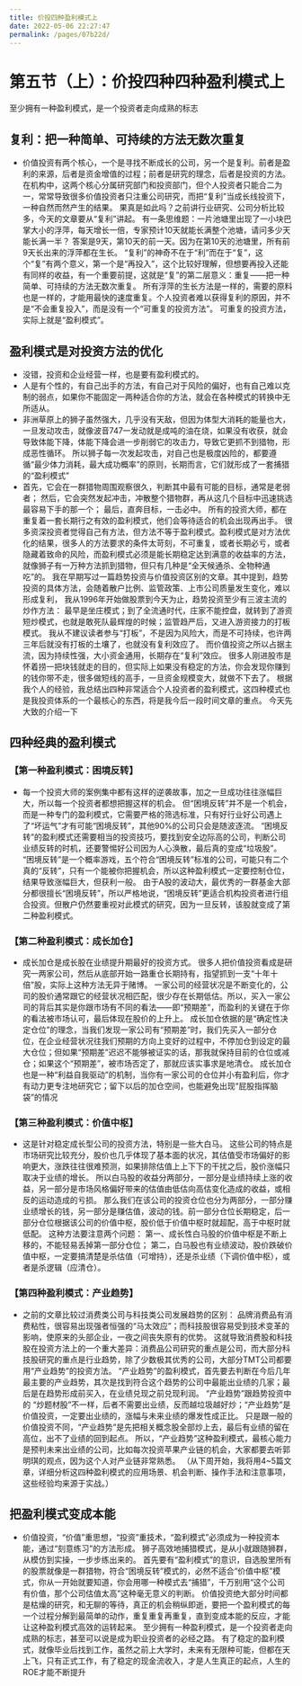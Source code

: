 ```yaml
---
title: 价投四种盈利模式上
date: 2022-05-06 22:27:47
permalink: /pages/07b22d/
---
```

# 第五节（上）：价投四种四种盈利模式上

 至少拥有一种盈利模式，是一个投资者走向成熟的标志

## 复利：把一种简单、可持续的方法无数次重复

- 价值投资有两个核心，一个是寻找不断成长的公司，另一个是复利。前者是盈利的来源，后者是资金增值的过程；前者是研究的理念，后者是投资的方法。
在机构中，这两个核心分属研究部门和投资部门，但个人投资者只能合二为一，常常导致很多价值投资者只注重公司研究，而把“复利”当成长线投资下，一种自然而然产生的结果。
果真是如此吗？之前讲行业研究、公司分析比较多，今天的文章要从“复利”讲起。
有一条思维题：一片池塘里出现了一小块巴掌大小的浮萍，每天增长一倍，专家预计10天就能长满整个池塘，请问多少天能长满一半？
答案是9天，第10天的前一天。因为在第10天的池塘里，所有前9天长出来的浮萍都在生长。
“复利”的神奇不在于“利”而在于“复”，这个“复”有两个意义，第一个是“再投入”，这个比较好理解，但想要再投入还能有同样的收益，有一个重要前提，这就是“复”的第二层意义：重复——把一种简单、可持续的方法无数次重复。
所有浮萍的生长方法是一样的，需要的原料也是一样的，才能用最快的速度重复。个人投资者难以获得复利的原因，并不是“不会重复投入”，而是没有一个“可重复的投资方法”。
可重复的投资方法，实际上就是“盈利模式”。
## 盈利模式是对投资方法的优化
- 没错，投资和企业经营一样，也是要有盈利模式的。
- 人是有个性的，有自己出手的方法，有自己对于风险的偏好，也有自己难以克制的弱点，如果你不能固定一两种适合你的方法，就会在各种模式的转换中无所适从。
- 非洲草原上的狮子虽然强大，几乎没有天敌，但因为体型大消耗的能量也大，一旦发动攻击，就像波音747一发动就是成吨的油在烧，如果没有收获，就会导致体能下降，体能下降会进一步削弱它的攻击力，导致它更抓不到猎物，形成恶性循环。
所以狮子每一次发起攻击，对自己也是极度凶险的，都要遵循“最少体力消耗，最大成功概率”的原则，长期而言，它们就形成了一套捕猎的“盈利模式”
- 首先，它会在一群猎物周围观察很久，判断其中最有可能的目标，通常是老弱者；
然后，它会突然发起冲击，冲散整个猎物群，再从这几个目标中迅速挑选最容易下手的那一个；
最后，直奔目标，一击必中。
所有的投资大师，都在重复着一套长期行之有效的盈利模式，他们会等待适合的机会出现再出手。
很多资深投资者觉得自己有方法，但方法不等于盈利模式。盈利模式是对方法优化的结果，很多人的方法要求的条件太苛刻，不可重复，或者长期必亏，或者隐藏着致命的风险，而盈利模式必须是能长期稳定达到满意的收益率的方法，就像狮子有一万种方法抓到猎物，但只有几种是“全天候通杀、全物种通吃”的。
我在早期写过一篇趋势投资与价值投资区别的文章。其中提到，趋势投资的具体方法，会随着散户比例、监管政策、上市公司质量发生变化，难以形成复利，
我从1996年开始做股票到今天为止，趋势投资至少有三波主流的炒作方法：
最早是坐庄模式；到了全流通时代，庄家不能控盘，就转到了游资短炒模式，也就是敢死队最辉煌的时候；监管趋严后，又进入游资接力的打板模式。
我从不建议读者参与“打板”，不是因为风险大，而是不可持续，也许两三年后就没有打板的土壤了，也就没有复利效应了。
而价值投资之所以占据主流，因为持续性强，大小资金通用，长期存在“复利”效应。
很多人刚进股市是怀着捞一把块钱就走的目的，但实际上如果没有稳定的方法，你会发现你赚到的钱你带不走，很多做短线的高手，一旦资金规模变大，就做不下去了。
根据我个人的经验，我总结出四种非常适合个人投资者的盈利模式，这四种模式也是我投资体系的一个最核心的东西，将是我今后一段时间文章的重点。
今天先大致的介绍一下

## 四种经典的盈利模式
### 【第一种盈利模式：困境反转】
+ 每一个投资大师的案例集中都有这样的逆袭故事，加之一旦成功往往涨幅巨大，所以每一个投资者都想把握这样的机会。
但“困境反转”并不是一个机会，而是一种专门的盈利模式，它需要严格的筛选标准，只有好行业好公司遇上了“坏运气”才有可能“困境反转”，其他90%的公司只会是随波逐流。
“困境反转”的盈利模式还需要相当的投资技巧，要找到安全边际高的公司，判断公司业绩反转的时机，还要警惕好公司因为人心涣散，最后真的变成“垃圾股”。
“困境反转”是一个概率游戏，五个符合“困境反转”标准的公司，可能只有二个真的“反转”，只有一个能被你把握机会，所以这种盈利模式一定要控制仓位，结果导致涨幅巨大，但获利一般。
由于A股的波动大，最优秀的一群基金大部分都很擅长“困境反转”，所以严格地说，“困境反转”更适合机构投资者进行组合投资。但散户仍然要重视对此模式的研究，因为一旦反转，该股就变成了第二种盈利模式。

### 【第二种盈利模式：成长加仓】
+ 成长加仓是成长股在业绩提升期最好的投资方式。
很多人把价值投资看成是研究一两家公司，然后从底部开始一路重仓长期持有，指望抓到一支“十年十倍”股，实际上这种方法无异于赌博。
一家公司的经营状况是不断变化的，公司的股价通常跟它的经营状况相匹配，很少存在长期低估。所以，买入一家公司的背后其实是你跟市场有不同的看法——即“预期差”，而盈利的关键在于你的看法被市场认可，最后体现在股价的上升上。
成长加仓依据的是“确定性决定仓位”的理念，当我们发现一家公司有“预期差”时，我们先买入一部分仓位，在企业经营状况往我们预期的方向上变好的过程中，不停加仓到设定的最大仓位；但如果“预期差”迟迟不能够被证实的话，那我就保持目前的仓位或减仓；如果这个“预期差”，被市场否定了，那就应该实事求是地清仓。
成长加仓也是一种“利益自我驱动”的机制，当你有一家公司的仓位并小有盈利后，你才有动力更专注地研究它；留下以后的加仓空间，也能避免出现“屁股指挥脑袋”的情况


### 【第三种盈利模式：价值中枢】
+ 这是针对稳定成长型公司的投资方法，特别是一些大白马。
这些公司的特点是市场研究比较充分，股价也几乎体现了基本面的状况，其估值受市场偏好的影响更大，涨跌往往很难预测，如果排除估值上上下下的干扰之后，股价涨幅只取决于业绩的增长。
所以白马股的收益分两部分，一部分是业绩持续上涨的收益，另一部分是市场风格偏好带来的估值由低估向高估变化造成的收益，或相反的运动造成的亏损。
那么我们在该公司的投资仓位也分为两部分，一部分赚业绩增长的钱，另一部分是赚估值，波动的钱。前一部分仓位长期稳定，后一部分仓位根据该公司的价值中枢，股价低于价值中枢时就超配，高于中枢时就低配。
这种方法要注意两个问题：
第一、成长性白马股的价值中枢是不断上移的，不能轻易丢掉第一部分仓位；
第二，白马股也有业绩波动，股价跌破价值中枢，一定要搞清楚是杀估值（可增持），还是杀业绩（下调价值中枢），或者是杀逻辑（应清仓）。

### 【第四种盈利模式：产业趋势】
+ 之前的文章比较过消费类公司与科技类公司发展趋势的区别：
品牌消费品有消费粘性，很容易出现强者恒强的“马太效应”；而科技股很容易受到技术变革的影响，使原来的头部企业，一夜之间丧失原有的优势。
这就导致消费股和科技股在投资方法上的一个重大差异：消费品公司研究的重点是公司，而大部分科技股研究的重点是行业趋势，除了少数极其优秀的公司，大部分TMT公司都要用“产业趋势”的投资方法。
“产业趋势”的盈利模式，首先要去判断在今后几年最主要的产业趋势，其次是找到符合这个趋势的公司中最能出业绩的几家；最后是在趋势形成前买入，在业绩兑现之前兑现利润。
“产业趋势”跟趋势投资中的 “炒题材股”不一样，后者不需要出业绩，反而越垃圾越好炒；“产业趋势”是价值投资，一定要出业绩的，涨幅与未来业绩的爆发性成正比。
只是跟一般的价值投资不同，“产业趋势”是先把相关概念股全部炒上去，最后有业绩的留在高位，出不了业绩的回到起点。
所以，“产业趋势”这种盈利模式，最核心能力是预判未来出业绩的公司，比如每次投资苹果产业链的机会，大家都要去听郭明琪的观点，因为这个人对产业链非常熟悉。
（从下周开始，我将用4~5篇文章，详细分析这四种盈利模式的应用场景、机会判断、操作手法和注意事项，这些经验均来源于实战。）


## 把盈利模式变成本能
+ 价值投资，“价值”重思想，“投资”重技术，“盈利模式”必须成为一种投资本能，通过“刻意练习”的方法形成。
狮子高效地捕猎模式，是从小就跟随狮群，从模仿到实操，一步步练出来的。
首先要有“盈利模式”的意识，自选股里所有的股票就像是一群猎物，符合“困境反转”模式的，必然不适合“价值中枢”模式，你从一开始就要知道，你会用哪一种模式去“捕猎”，千万别用“这个公司有价值，那个公司估值太高”这种毫无意义的判断。
价值投资绝大部分时间都是枯燥的研究，和无聊的等待，真正的机会稍纵即逝，要把一个盈利模式的每一个过程分解到最简单的动作，重复重复再重复，直到变成本能的反应，才能让这种盈利模式高效的运转起来。
至少拥有一种盈利模式，是一个投资者走向成熟的标志，甚至可以说是成为职业投资者的必经之路。
有了稳定的盈利模式，就像毕业后找到工作，虽然之前上大学时，未来有无限种可能，但都在天上飞，只有正式工作，有了稳定的现金流收入，才是人生真正的起点，人生的ROE才能不断提升

